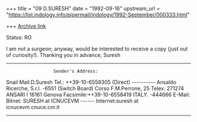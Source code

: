 +++
title = "09 D.SURESH"
date = "1992-09-16"
upstream_url = "https://list.indology.info/pipermail/indology/1992-September/000333.html"

+++
[Archive link](https://list.indology.info/pipermail/indology/1992-September/000333.html)

Status: RO

I am not a surgeon; anyway, would be interested to receive a copy (just
out of curiosity!).  Thanking you in advance,
Suresh

**********************************************************************
                      Sender's Address:

Snail Mail:D.Suresh                Tel.: ++39-10-6558305 (Direct)
---------- Ansaldo Ricerche, S.r.l.             -6551 (Switch Board)
           Corso F.M.Perrone, 25   Telex: 271274 ANSARI I
           16161 Genova            Facsimile:++39-10-6558419
           ITALY.                                   -444666
E-Mail:        Bitnet:  SURESH at ICNUCEVM
------         Internet:suresh at icnucevm.cnuce.cnr.it
*************************************************************************




